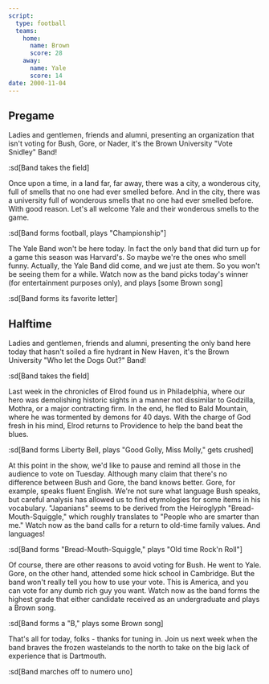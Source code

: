 ```yaml
---
script:
  type: football
  teams:
    home:
      name: Brown
      score: 28
    away:
      name: Yale
      score: 14
date: 2000-11-04
---
```


## Pregame

Ladies and gentlemen, friends and alumni, presenting an organization that isn't voting for Bush, Gore, or Nader, it's the Brown University "Vote Snidley" Band!

:sd[Band takes the field]

Once upon a time, in a land far, far away, there was a city, a wonderous city, full of smells that no one had ever smelled before. And in the city, there was a university full of wonderous smells that no one had ever smelled before. With good reason. Let's all welcome Yale and their wonderous smells to the game.

:sd[Band forms football, plays "Championship"]

The Yale Band won't be here today. In fact the only band that did turn up for a game this season was Harvard's. So maybe we're the ones who smell funny. Actually, the Yale Band did come, and we just ate them. So you won't be seeing them for a while. Watch now as the band picks today's winner (for entertainment purposes only), and plays [some Brown song]

:sd[Band forms its favorite letter]

## Halftime

Ladies and gentlemen, friends and alumni, presenting the only band here today that hasn't soiled a fire hydrant in New Haven, it's the Brown University "Who let the Dogs Out?" Band!

:sd[Band takes the field]

Last week in the chronicles of Elrod found us in Philadelphia, where our hero was demolishing historic sights in a manner not dissimilar to Godzilla, Mothra, or a major contracting firm. In the end, he fled to Bald Mountain, where he was tormented by demons for 40 days. With the charge of God fresh in his mind, Elrod returns to Providence to help the band beat the blues.

:sd[Band forms Liberty Bell, plays "Good Golly, Miss Molly," gets crushed]

At this point in the show, we'd like to pause and remind all those in the audience to vote on Tuesday. Although many claim that there's no difference between Bush and Gore, the band knows better. Gore, for example, speaks fluent English. We're not sure what language Bush speaks, but careful analysis has allowed us to find etymologies for some items in his vocabulary. "Japanians" seems to be derived from the Heiroglyph "Bread-Mouth-Squiggle," which roughly translates to "People who are smarter than me." Watch now as the band calls for a return to old-time family values. And languages!

:sd[Band forms "Bread-Mouth-Squiggle," plays "Old time Rock'n Roll"]

Of course, there are other reasons to avoid voting for Bush. He went to Yale. Gore, on the other hand, attended some hick school in Cambridge. But the band won't really tell you how to use your vote. This is America, and you can vote for any dumb rich guy you want. Watch now as the band forms the highest grade that either candidate received as an undergraduate and plays a Brown song.

:sd[Band forms a "B," plays some Brown song]

That's all for today, folks - thanks for tuning in. Join us next week when the band braves the frozen wastelands to the north to take on the big lack of experience that is Dartmouth.

:sd[Band marches off to numero uno]
